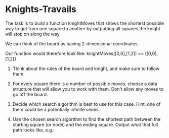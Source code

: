 # Knights-Travails

The task is to build a function knightMoves that shows the shortest possible way to get from one square to another by outputting all squares the knight will stop on along the way.

We can think of the board as having 2-dimensional coordinates.

Our function would therefore look like:
knightMoves([0,0],[1,2]) == [[0,0],[1,2]]

1. Think about the rules of the board and knight, and make sure to follow them.

2. For every square there is a number of possible moves, choose a data structure that will allow you to work with them. Don’t allow any moves to go off the board.

3. Decide which search algorithm is best to use for this case. Hint: one of them could be a potentially infinite series.

4. Use the chosen search algorithm to find the shortest path between the starting square (or node) and the ending square. Output what that full path looks like, e.g.:
